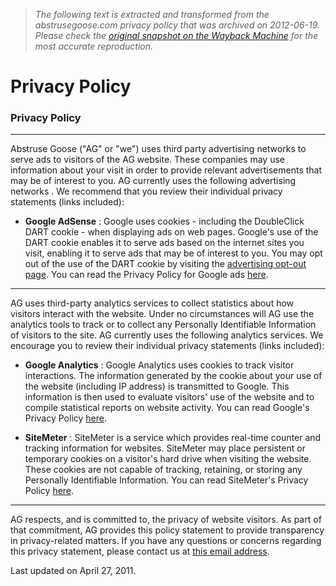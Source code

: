 > *The following text is extracted and transformed from the abstrusegoose.com privacy policy that was archived on 2012-06-19. Please check the [original snapshot on the Wayback Machine](https://web.archive.org/web/20120619074455id_/http%3A//abstrusegoose.com/privacy.htm) for the most accurate reproduction.*

# Privacy Policy

### Privacy Policy

* * *

Abstruse Goose ("AG" or "we") uses third party advertising networks to serve ads to visitors of the AG website. These companies may use information about your visit in order to provide relevant advertisements that may be of interest to you. AG currently uses the following advertising networks . We recommend that you review their individual privacy statements (links included): 

  * **Google AdSense** : Google uses cookies - including the DoubleClick DART cookie - when displaying ads on web pages. Google's use of the DART cookie enables it to serve ads based on the internet sites you visit, enabling it to serve ads that may be of interest to you. You may opt out of the use of the DART cookie by visiting the [advertising opt-out page](http://www.google.com/privacy_ads.html). You can read the Privacy Policy for Google ads [here](http://www.google.com/intl/en/privacy/ads/privacy-policy.html).




* * *

AG uses third-party analytics services to collect statistics about how visitors interact with the website. Under no circumstances will AG use the analytics tools to track or to collect any Personally Identifiable Information of visitors to the site. AG currently uses the following analytics services. We encourage you to review their individual privacy statements (links included):

  * **Google Analytics** : Google Analytics uses cookies to track visitor interactions. The information generated by the cookie about your use of the website (including IP address) is transmitted to Google. This information is then used to evaluate visitors' use of the website and to compile statistical reports on website activity. You can read Google's Privacy Policy [here](http://www.google.com/intl/en/privacy/privacy-policy.html).

  * **SiteMeter** : SiteMeter is a service which provides real-time counter and tracking information for websites. SiteMeter may place persistent or temporary cookies on a visitor's hard drive when visiting the website. These cookies are not capable of tracking, retaining, or storing any Personally Identifiable Information. You can read SiteMeter's Privacy Policy [here](http://www.sitemeter.com/?a=privacy).




* * *

AG respects, and is committed to, the privacy of website visitors. As part of that commitment, AG provides this policy statement to provide transparency in privacy-related matters. If you have any questions or concerns regarding this privacy statement, please contact us at [this email address](http://abstrusegoose.com/contact).

Last updated on April 27, 2011.
